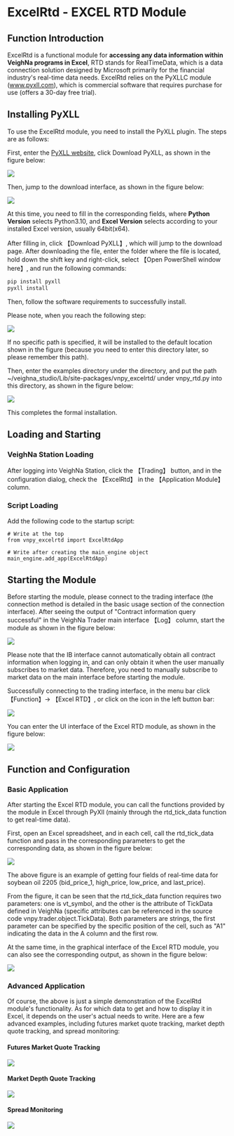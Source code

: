 # ExcelRtd - EXCEL RTD Module

## Function Introduction

ExcelRtd is a functional module for **accessing any data information within VeighNa programs in Excel**, RTD stands for RealTimeData, which is a data connection solution designed by Microsoft primarily for the financial industry's real-time data needs. ExcelRtd relies on the PyXLLC module (www.pyxll.com), which is commercial software that requires purchase for use (offers a 30-day free trial).

## Installing PyXLL
To use the ExcelRtd module, you need to install the PyXLL plugin. The steps are as follows:

First, enter the [PyXLL website](https://www.pyxll.com/), click Download PyXLL, as shown in the figure below:

![](https://vnpy-doc.oss-cn-shanghai.aliyuncs.com/excel_rtd/excel_rtd_0.png)

Then, jump to the download interface, as shown in the figure below:

![](https://vnpy-doc.oss-cn-shanghai.aliyuncs.com/excel_rtd/13.png)

At this time, you need to fill in the corresponding fields, where **Python Version** selects Python3.10, and **Excel Version** selects according to your installed Excel version, usually 64bit(x64).

After filling in, click 【Download PyXLL】, which will jump to the download page. After downloading the file, enter the folder where the file is located, hold down the shift key and right-click, select 【Open PowerShell window here】, and run the following commands:
```bash
pip install pyxll
pyxll install
```

Then, follow the software requirements to successfully install.

Please note, when you reach the following step:

![](https://vnpy-doc.oss-cn-shanghai.aliyuncs.com/excel_rtd/excel_rtd_9.png)

If no specific path is specified, it will be installed to the default location shown in the figure (because you need to enter this directory later, so please remember this path).

Then, enter the examples directory under the directory, and put the path ~/veighna_studio/Lib/site-packages/vnpy_excelrtd/ under vnpy_rtd.py into this directory, as shown in the figure below:

![](https://vnpy-doc.oss-cn-shanghai.aliyuncs.com/excel_rtd/excel_rtd_5.png)

This completes the formal installation.

## Loading and Starting

### VeighNa Station Loading

After logging into VeighNa Station, click the 【Trading】 button, and in the configuration dialog, check the 【ExcelRtd】 in the 【Application Module】 column.

### Script Loading

Add the following code to the startup script:

```python3
# Write at the top
from vnpy_excelrtd import ExcelRtdApp

# Write after creating the main_engine object
main_engine.add_app(ExcelRtdApp)
```

## Starting the Module

Before starting the module, please connect to the trading interface (the connection method is detailed in the basic usage section of the connection interface). After seeing the output of "Contract information query successful" in the VeighNa Trader main interface 【Log】 column, start the module as shown in the figure below:

![](https://vnpy-doc.oss-cn-shanghai.aliyuncs.com/cta_strategy/1.png)

Please note that the IB interface cannot automatically obtain all contract information when logging in, and can only obtain it when the user manually subscribes to market data. Therefore, you need to manually subscribe to market data on the main interface before starting the module.

Successfully connecting to the trading interface, in the menu bar click 【Function】-> 【Excel RTD】, or click on the icon in the left button bar:

![](https://vnpy-doc.oss-cn-shanghai.aliyuncs.com/excel_rtd/excel_rtd_6.png)

You can enter the UI interface of the Excel RTD module, as shown in the figure below:

![](https://vnpy-doc.oss-cn-shanghai.aliyuncs.com/excel_rtd/15.png)


## Function and Configuration

### Basic Application

After starting the Excel RTD module, you can call the functions provided by the module in Excel through PyXll (mainly through the rtd_tick_data function to get real-time data).

First, open an Excel spreadsheet, and in each cell, call the rtd_tick_data function and pass in the corresponding parameters to get the corresponding data, as shown in the figure below:

![](https://vnpy-doc.oss-cn-shanghai.aliyuncs.com/excel_rtd/14.png)

The above figure is an example of getting four fields of real-time data for soybean oil 2205 (bid_price_1, high_price, low_price, and last_price).

From the figure, it can be seen that the rtd_tick_data function requires two parameters: one is vt_symbol, and the other is the attribute of TickData defined in VeighNa (specific attributes can be referenced in the source code vnpy.trader.object.TickData). Both parameters are strings, the first parameter can be specified by the specific position of the cell, such as "A1" indicating the data in the A column and the first row.

At the same time, in the graphical interface of the Excel RTD module, you can also see the corresponding output, as shown in the figure below:

![](https://vnpy-doc.oss-cn-shanghai.aliyuncs.com/excel_rtd/16.png)

### Advanced Application
Of course, the above is just a simple demonstration of the ExcelRtd module's functionality. As for which data to get and how to display it in Excel, it depends on the user's actual needs to write. Here are a few advanced examples, including futures market quote tracking, market depth quote tracking, and spread monitoring:

#### Futures Market Quote Tracking
![](https://vnpy-doc.oss-cn-shanghai.aliyuncs.com/excel_rtd/excel_rtd_10.png)

#### Market Depth Quote Tracking

![](https://vnpy-doc.oss-cn-shanghai.aliyuncs.com/excel_rtd/excel_rtd_11.png)
#### Spread Monitoring

![](https://vnpy-doc.oss-cn-shanghai.aliyuncs.com/excel_rtd/excel_rtd_12.png)